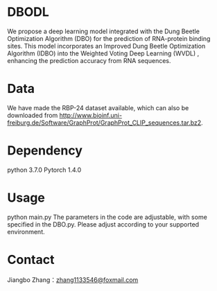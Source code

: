 # DBODL
We propose a deep learning model integrated with the Dung Beetle Optimization Algorithm (DBO) for the prediction of RNA-protein binding sites. This model incorporates an Improved Dung Beetle Optimization Algorithm (IDBO) into the Weighted Voting Deep Learning (WVDL) , enhancing the prediction accuracy from RNA sequences.
# Data
We have made the RBP-24 dataset available, which can also be downloaded from http://www.bioinf.uni-freiburg.de/Software/GraphProt/GraphProt_CLIP_sequences.tar.bz2.
# Dependency
python 3.7.0
Pytorch 1.4.0
# Usage
python main.py
The parameters in the code are adjustable, with some specified in the DBO.py. Please adjust according to your supported environment.
# Contact
Jiangbo Zhang：zhang1133546@foxmail.com
